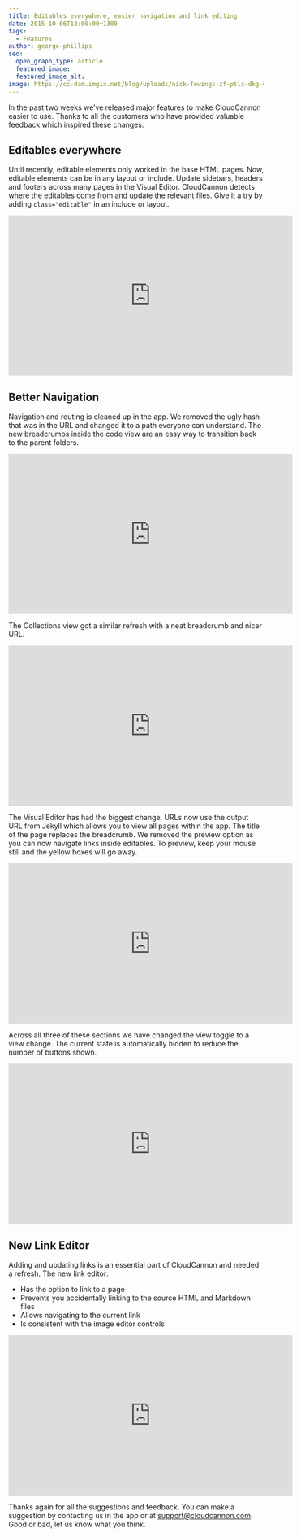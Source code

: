 ```yaml
---
title: Editables everywhere, easier navigation and link editing
date: 2015-10-06T13:00:00+1300
tags:
  - Features
author: george-phillips
seo:
  open_graph_type: article
  featured_image:
  featured_image_alt:
image: https://cc-dam.imgix.net/blog/uploads/nick-fewings-zf-ptlx-dkg-unsplash.jpg
---
```

In the past two weeks we’ve released major features to make CloudCannon easier to use. Thanks to all the customers who have provided valuable feedback which inspired these changes.

## Editables everywhere

Until recently, editable elements only worked in the base HTML pages. Now, editable elements can be in any layout or include. Update sidebars, headers and footers across many pages in the Visual Editor. CloudCannon detects where the editables come from and update the relevant files. Give it a try by adding `class="editable"` in an include or layout.

<iframe width="560" height="315" src="https://www.youtube.com/embed/e2kEYFwE5B4?rel=0&amp;showinfo=0&amp;modestbranding" class="screenshot" frameborder="0" allowfullscreen=""></iframe>

## Better Navigation

Navigation and routing is cleaned up in the app. We removed the ugly hash that was in the URL and changed it to a path everyone can understand. The new breadcrumbs inside the code view are an easy way to transition back to the parent folders.

<iframe width="560" height="315" src="https://www.youtube.com/embed/FgQoQvXOAJc?rel=0&amp;showinfo=0&amp;modestbranding" class="screenshot" frameborder="0" allowfullscreen=""></iframe>

The Collections view got a similar refresh with a neat breadcrumb and nicer URL.

<iframe width="560" height="315" src="https://www.youtube.com/embed/d-7RGLccpeo?rel=0&amp;showinfo=0&amp;modestbranding" class="screenshot" frameborder="0" allowfullscreen=""></iframe>

The Visual Editor has had the biggest change. URLs now use the output URL from Jekyll which allows you to view all pages within the app. The title of the page replaces the breadcrumb. We removed the preview option as you can now navigate links inside editables. To preview, keep your mouse still and the yellow boxes will go away.

<iframe width="560" height="315" src="https://www.youtube.com/embed/CUpziwR_96A?rel=0&amp;showinfo=0&amp;modestbranding" class="screenshot" frameborder="0" allowfullscreen=""></iframe>

Across all three of these sections we have changed the view toggle to a view change. The current state is automatically hidden to reduce the number of buttons shown.

<iframe width="560" height="315" src="https://www.youtube.com/embed/uGLjjaOx5Uc?rel=0&amp;showinfo=0&amp;modestbranding" class="screenshot" frameborder="0" allowfullscreen=""></iframe>

## New Link Editor

Adding and updating links is an essential part of CloudCannon and needed a refresh. The new link editor:

* Has the option to link to a page
* Prevents you accidentally linking to the source HTML and Markdown files
* Allows navigating to the current link
* Is consistent with the image editor controls

<iframe width="560" height="315" src="https://www.youtube.com/embed/jl7D0QylS1E?rel=0&amp;showinfo=0&amp;modestbranding" class="screenshot" frameborder="0" allowfullscreen=""></iframe>

Thanks again for all the suggestions and feedback. You can make a suggestion by contacting us in the app or at [support@cloudcannon.com](mailto:support@cloudcannon.com). Good or bad, let us know what you think.
